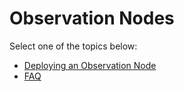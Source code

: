 # Observation Nodes

Select one of the topics below:

* [Deploying an Observation Node](./deploying.md)
* [FAQ](./faq.md)
